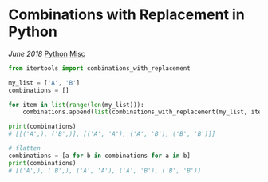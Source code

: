 # Combinations with Replacement in Python

*June 2018* [Python](programming.html#python) [Misc](programming.html#python-misc)

```python
from itertools import combinations_with_replacement

my_list = ['A', 'B']
combinations = []

for item in list(range(len(my_list))):
    combinations.append(list(combinations_with_replacement(my_list, item + 1)))

print(combinations)
# [[('A',), ('B',)], [('A', 'A'), ('A', 'B'), ('B', 'B')]]

# flatten
combinations = [a for b in combinations for a in b]
print(combinations)
# [('A',), ('B',), ('A', 'A'), ('A', 'B'), ('B', 'B')]
```
